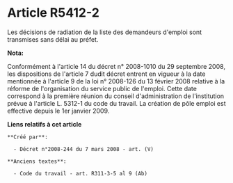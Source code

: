 # Article R5412-2

Les décisions de radiation de la liste des demandeurs d'emploi sont transmises sans délai au préfet.

**Nota:**

Conformément à l'article 14 du décret n° 2008-1010 du 29 septembre 2008, les dispositions de l'article 7 dudit décret entrent
en vigueur à la date mentionnée à l'article 9 de la loi n° 2008-126 du 13 février 2008 relative à la réforme de
l'organisation du service public de l'emploi. Cette date correspond à la première réunion du conseil d'administration de
l'institution prévue à l'article L. 5312-1 du code du travail. La création de pôle emploi est effective depuis le 1er janvier
2009.

**Liens relatifs à cet article**

	**Créé par**:

	  - Décret n°2008-244 du 7 mars 2008 - art. (V)

	**Anciens textes**:

	  - Code du travail - art. R311-3-5 al 9 (Ab)
